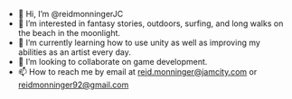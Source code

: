 - 👋 Hi, I’m @reidmonningerJC
- 👀 I’m interested in fantasy stories, outdoors, surfing, and long walks on the beach in the moonlight.
- 🌱 I’m currently learning how to use unity as well as improving my abilities as an artist every day. 
- 💞️ I’m looking to collaborate on game development. 
- 📫 How to reach me by email at reid.monninger@jamcity.com or reidmonninger92@gmail.com

<!---
reidmonningerJC/reidmonningerJC is a ✨ special ✨ repository because its `README.md` (this file) appears on your GitHub profile.
You can click the Preview link to take a look at your changes.
--->
